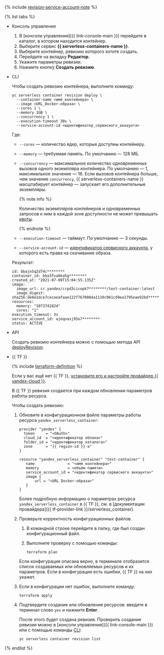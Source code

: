
{% include [revision-service-account-note](./revision-service-account-note.md) %}

{% list tabs %}

- Консоль управления

	1. В [консоли управления]({{ link-console-main }}) перейдите в каталог, в котором находится контейнер.
	1. Выберите сервис **{{ serverless-containers-name }}**.
	1. Выберите контейнер, ревизию которого хотите создать.
	1. Перейдите на вкладку **Редактор**.
	1. Укажите параметры ревизии.
	1. Нажмите кнопку **Создать ревизию**.

- CLI

	Чтобы создать ревизию контейнера, выполните команду:

	```
	yc serverless container revision deploy \
	  --container-name <имя_контейнера> \
	  --image <URL_Docker-образа> \
	  --cores 1 \
	  --memory 1GB \
	  --concurrency 1 \
	  --execution-timeout 30s \
	  --service-account-id <идентификатор_сервисного_аккаунта>
	```

	Где:

    * `--cores` — количество ядер, которые доступны контейнеру.
    * `--memory` — требуемая память. По умолчанию — 128 МБ.
    * `--concurrency` — максимальное количество одновременных вызовов одного экземпляра контейнера. По умолчанию — 1, максимальное значение — 16. Если вызовов контейнера больше, чем значение `concurrency`, {{ serverless-containers-name }} масштабирует контейнер — запускает его дополнительные экземпляры.

		{% note info %}

	    Количество экземпляров контейнеров и одновременных запросов к ним в каждой зоне доступности не может превышать [квоты](../../serverless-containers/concepts/limits.md#serverless-containers-quotas).

	    {% endnote %}

    * `--execution-timeout` — таймаут. По умолчанию — 3 секунды.
    * `--service-account-id` — [идентификатор сервисного аккаунта](../../iam/operations/sa/get-id.md), у которого есть права на скачивание образа.

	Результат:

	```
	id: bbajn5q2d74c********
	container_id: bba3fva6ka5g********
	created_at: "2021-07-09T15:04:55.135Z"
	image:
	  image_url: cr.yandex/crpd3cicopk7********/test-container:latest
	  image_digest: sha256:de8e1dce7ceceeafaae122f7670084a1119c961cd9ea1795eae92bd********
	resources:
	  memory: "1073741824"
	  cores: "1"
	execution_timeout: 3s
	service_account_id: ajeqnasj95o7********
	status: ACTIVE
	```

- API

  Создать ревизию контейнера можно с помощью метода API [deployRevision](../../serverless-containers/containers/api-ref/Container/deployRevision.md).

- {{ TF }}

  {% include [terraform-definition](../../_tutorials/terraform-definition.md) %}

  Если у вас ещё нет {{ TF }}, [установите его и настройте провайдер {{ yandex-cloud }}](../../tutorials/infrastructure-management/terraform-quickstart.md#install-terraform).

  В {{ TF }} ревизия создается при каждом обновлении параметров работы ресурса. 

  Чтобы создать ревизию:

  1. Обновите в конфигурационном файле параметры работы ресурса `yandex_serverless_container`:

     
     ```hcl
     provider "yandex" {
       token     = "<OAuth>"
       cloud_id  = "<идентификатор облака>"
       folder_id = "<идентификатор каталога>"
       zone      = "{{ region-id }}-a"
     }
     
     resource "yandex_serverless_container" "test-container" {
        name               = "<имя контейнера>"
        memory             = <объем памяти>
        service_account_id = "<идентификатор сервисного аккаунта>"
        image {
            url = "<URL Docker-образа>"
        }
     }
     ```



     Более подробную информацию о параметрах ресурса `yandex_serverless_container` в {{ TF }}, см. в [документации провайдера]({{ tf-provider-link }}/serverless_container).

  1. Проверьте корректность конфигурационных файлов.

     1. В командной строке перейдите в папку, где был создан конфигурационный файл.
     1. Выполните проверку с помощью команды:

        ```
        terraform plan
        ```

     Если конфигурация описана верно, в терминале отобразится список создаваемых или обновляемых ресурсов и их параметров. Если в конфигурации есть ошибки, {{ TF }} на них укажет. 


  1. Если в конфигурации нет ошибок, выполните команду:
        ```
        terraform apply
        ```

  1. Подтвердите создание или обновление ресурсов: введите в терминал слово `yes` и нажмите **Enter**.

     После этого будет создана ревизия. Проверить создание ревизии можно в [консоли управления]({{ link-console-main }}) или с помощью команды [CLI](../../cli/):

     ```
     yc serverless container revision list
     ```

{% endlist %}

